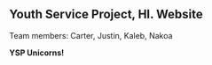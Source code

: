 ## Youth Service Project, HI. Website ##
Team members: Carter, Justin, Kaleb, Nakoa

**YSP Unicorns!**
